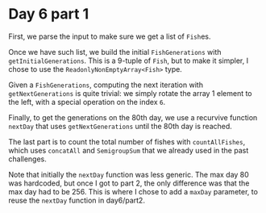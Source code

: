 # Day 6 part 1

First, we parse the input to make sure we get a list of `Fish`es.

Once we have such list, we build the initial `FishGenerations` with `getInitialGenerations`. This is a 9-tuple of `Fish`, but to make it simpler, I chose to use the `ReadonlyNonEmptyArray<Fish>` type.

Given a `FishGenerations`, computing the next iteration with `getNextGenerations` is quite trivial: we simply rotate the array 1 element to the left, with a special operation on the index `6`.

Finally, to get the generations on the 80th day, we use a recurvive function `nextDay` that uses `getNextGenerations` until the 80th day is reached.

The last part is to count the total number of fishes with `countAllFishes`, which uses `concatAll` and `SemigroupSum` that we already used in the past challenges.

Note that initially the `nextDay` function was less generic. The max day 80 was hardcoded, but once I got to part 2, the only difference was that the max day had to be 256. This is where I chose to add a `maxDay` parameter, to reuse the `nextDay` function in day6/part2.
